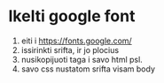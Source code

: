 # Ikelti google font

1. eiti i https://fonts.google.com/
2. issirinkti srifta, ir jo plocius
3. nusikopijuoti <link> taga i savo html psl.
4. savo css nustatom srifta visam body
